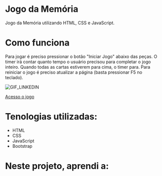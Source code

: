 # Jogo da Memória
Jogo da Memória utilizando HTML, CSS e JavaScript. 

# Como funciona

Para jogar é preciso pressionar o botão "Iniciar Jogo" abaixo das peças. O timer irá contar quanto tempo o usuário
precisou para completar o jogo inteiro. Quando todas as cartas estiverem para cima, o timer para. 
Para reiniciar o jogo é preciso atualizar a página (basta pressionar F5 no teclado).

![GIF_LINKEDIN](https://user-images.githubusercontent.com/81118959/160633774-55a2d7e5-ca04-43ff-a01c-924175fa8219.gif)

[Acesso o jogo](https://codepen.io/fernanda-dantas/pen/GRyEyqr)


# Tenologias utilizadas:
* HTML
* CSS
* JavaScript
* Bootstrap

# Neste projeto, aprendi a:



 
